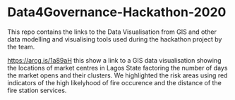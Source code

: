 # Data4Governance-Hackathon-2020
This repo contains the links to the Data Visualisation from GIS and other data modelling and visualising tools used during the hackathon project by the team.

https://arcg.is/1a89aH this show a link to a GIS data visualisation showing the locations of market centres in Lagos State factoring the number of days the market opens and their clusters. We highlighted the risk areas using red indicators of the high likelyhood of fire occurence and the distance of the fire station services.

